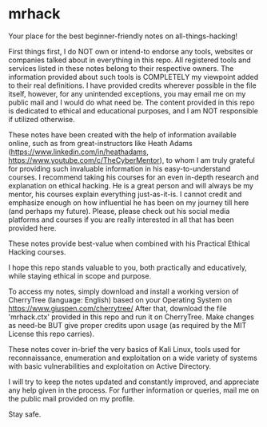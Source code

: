 # mrhack
Your place for the best beginner-friendly notes on all-things-hacking!

First things first, I do NOT own or intend-to endorse any tools, websites or companies talked about in everything in this repo. All registered tools and services listed in these notes belong to their respective owners. The information provided about such tools is COMPLETELY my viewpoint added to their real definitions. I have provided credits wherever possible in the file itself, however, for any unintended exceptions, you may email me on my public mail and I would do what need be. The content provided in this repo is dedicated to ethical and educational purposes, and I am NOT responsible if utilized otherwise.

These notes have been created with the help of information available online, such as from great-instructors like Heath Adams (https://www.linkedin.com/in/heathadams, https://www.youtube.com/c/TheCyberMentor), to whom I am truly grateful for providing such invaluable information in his easy-to-understand courses. I recommend taking his courses for an even in-depth research and explanation on ethical hacking. He is a great person and will always be my mentor, his courses explain everything just-as-it-is. I cannot credit and emphasize enough on how influential he has been on my journey till here (and perhaps my future). Please, please check out his social media platforms and courses if you are really interested in all that has been provided here.

These notes provide best-value when combined with his Practical Ethical Hacking courses.

I hope this repo stands valuable to you, both practically and educatively, while staying ethical in scope and purpose.

To access my notes, simply download and install a working version of CherryTree (language: English) based on your Operating System on https://www.giuspen.com/cherrytree/ 
After that, download the file 'mrhack.ctx' provided in this repo and run it on CherryTree. Make changes as need-be BUT give proper credits upon usage (as required by the MIT License this repo carries).

These notes cover in-brief the very basics of Kali Linux, tools used for reconnaissance, enumeration and exploitation on a wide variety of systems with basic vulnerabilities and exploitation on Active Directory. 

I will try to keep the notes updated and constantly improved, and appreciate any help given in the process. For further information or queries, mail me on the public mail provided on my profile.

Stay safe.
